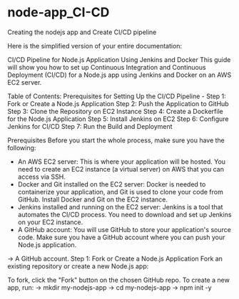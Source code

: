 # node-app_CI-CD
Creating the nodejs app and Create CI/CD pipeline 


Here is the simplified version of your entire documentation:

CI/CD Pipeline for Node.js Application Using Jenkins and Docker
This guide will show you how to set up Continuous Integration and Continuous Deployment (CI/CD) for a Node.js app using Jenkins and Docker on an AWS EC2 server.

Table of Contents:
Prerequisites for Setting Up the CI/CD Pipeline -
Step 1: Fork or Create a Node.js Application
Step 2: Push the Application to GitHub
Step 3: Clone the Repository on EC2 Instance
Step 4: Create a Dockerfile for the Node.js Application
Step 5: Install Jenkins on EC2
Step 6: Configure Jenkins for CI/CD
Step 7: Run the Build and Deployment


Prerequisites 
Before you start the whole process, make sure you have the following:

- An AWS EC2 server:                                 This is where your application will be hosted. You need to create an EC2 instance (a virtual server) on AWS that you can access via SSH.
- Docker and Git installed on the EC2 server:        Docker is needed to containerize your application, and Git is used to clone your code from GitHub. Install Docker and Git on the EC2 instance.
- Jenkins installed and running on the EC2 server:   Jenkins is a tool that automates the CI/CD process. You need to download and set up Jenkins on your EC2 instance.
- A GitHub account:                                  You will use GitHub to store your application's source code. Make sure you have a GitHub account where you can push your Node.js application.


 -> A GitHub account.
Step 1: Fork or Create a Node.js Application
Fork an existing repository or create a new Node.js app:

To fork, click the "Fork" button on the chosen GitHub repo.
To create a new app, run: 
->                          mkdir my-nodejs-app
->                          cd my-nodejs-app
->                          npm init -y
